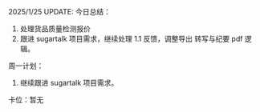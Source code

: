 2025/1/25 UPDATE:
今日总结：

1. 处理货品质量检测报价
2. 跟进 sugartalk 项目需求，继续处理 1.1 反馈，调整导出 转写与纪要 pdf 逻辑。

周一计划：

1. 继续跟进 sugartalk 项目需求。

卡位：暂无
